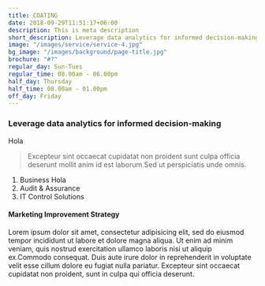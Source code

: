 ```yaml
---
title: COATING
date: 2018-09-29T11:51:17+06:00
description: This is meta description
short_description: Leverage data analytics for informed decision-making. Our consultants provide data-driven insights
image: "/images/service/service-4.jpg"
bg_image: "/images/background/page-title.jpg"
brochure: "#?"
regular_day: Sun-Tues
regular_time: 08.00am - 06.00pm
half_day: Thursday
half_time: 08.00am - 01.00pm
off_day: Friday
---
```


### Leverage data analytics for informed decision-making
Hola

> Excepteur sint occaecat cupidatat non proident sunt culpa officia deserunt mollit anim id est laborum.Sed ut perspiciatis unde omnis.

1. Business Hola
2. Audit & Assurance
3. IT Control Solutions

#### Marketing Improvement Strategy

Lorem ipsum dolor sit amet, consectetur adipisicing elit, sed do eiusmod tempor incididunt ut labore et dolore magna aliqua. Ut enim ad minim veniam, quis nostrud exercitation ullamco laboris nisi ut aliquip ex.Commodo consequat. Duis aute irure dolor in reprehenderit in voluptate velit esse cillum dolore eu fugiat nulla pariatur. Excepteur sint occaecat cupidatat non proident, sunt in culpa qui officia deserunt.
